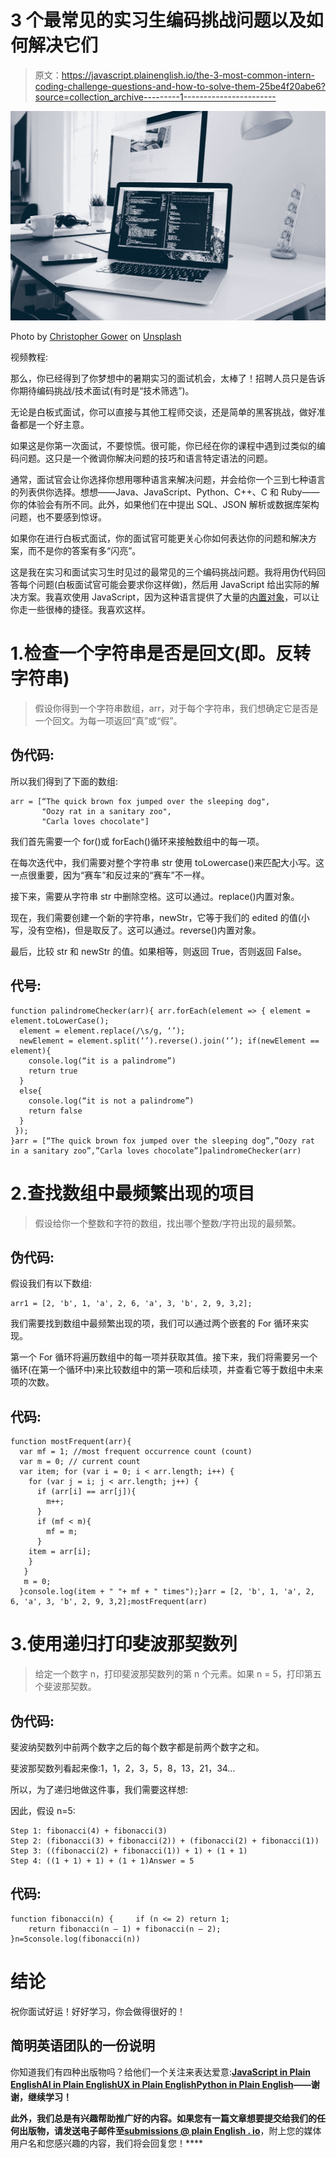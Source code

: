 # 3 个最常见的实习生编码挑战问题以及如何解决它们

> 原文：<https://javascript.plainenglish.io/the-3-most-common-intern-coding-challenge-questions-and-how-to-solve-them-25be4f20abe6?source=collection_archive---------1----------------------->

![](img/19d4b099d4a4d966a130c198bd4d3c22.png)

Photo by [Christopher Gower](https://unsplash.com/@cgower?utm_source=medium&utm_medium=referral) on [Unsplash](https://unsplash.com?utm_source=medium&utm_medium=referral)

视频教程:

那么，你已经得到了你梦想中的暑期实习的面试机会，太棒了！招聘人员只是告诉你期待编码挑战/技术面试(有时是“技术筛选”)。

无论是白板式面试，你可以直接与其他工程师交谈，还是简单的黑客挑战，做好准备都是一个好主意。

如果这是你第一次面试，不要惊慌。很可能，你已经在你的课程中遇到过类似的编码问题。这只是一个微调你解决问题的技巧和语言特定语法的问题。

通常，面试官会让你选择你想用哪种语言来解决问题，并会给你一个三到七种语言的列表供你选择。想想——Java、JavaScript、Python、C++、C 和 Ruby——你的体验会有所不同。此外，如果他们在中提出 SQL、JSON 解析或数据库架构问题，也不要感到惊讶。

如果你在进行白板式面试，你的面试官可能更关心你如何表达你的问题和解决方案，而不是你的答案有多“闪亮”。

这是我在实习和面试实习生时见过的最常见的三个编码挑战问题。我将用伪代码回答每个问题(白板面试官可能会要求你这样做)，然后用 JavaScript 给出实际的解决方案。我喜欢使用 JavaScript，因为这种语言提供了大量的[内置对象](https://developer.mozilla.org/en-US/docs/Web/JavaScript/Reference/Global_Objects)，可以让你走一些很棒的捷径。我喜欢这样。

# 1.检查一个字符串是否是回文(即。反转字符串)

> 假设你得到一个字符串数组，arr，对于每个字符串，我们想确定它是否是一个回文。为每一项返回“真”或“假”。

## 伪代码:

所以我们得到了下面的数组:

```
arr = [“The quick brown fox jumped over the sleeping dog",
       "Oozy rat in a sanitary zoo",
       "Carla loves chocolate"]
```

我们首先需要一个 for()或 forEach()循环来接触数组中的每一项。

在每次迭代中，我们需要对整个字符串 str 使用 toLowercase()来匹配大小写。这一点很重要，因为“赛车”和反过来的“赛车”不一样。

接下来，需要从字符串 str 中删除空格。这可以通过。replace()内置对象。

现在，我们需要创建一个新的字符串，newStr，它等于我们的 edited 的值(小写，没有空格)，但是取反了。这可以通过。reverse()内置对象。

最后，比较 str 和 newStr 的值。如果相等，则返回 True，否则返回 False。

## **代号**:

```
function palindromeChecker(arr){ arr.forEach(element => { element = element.toLowerCase();
  element = element.replace(/\s/g, ‘’);
  newElement = element.split(‘’).reverse().join(‘’); if(newElement == element){
    console.log(“it is a palindrome”)
    return true
  }
  else{
    console.log(“it is not a palindrome”)
    return false
  }
 });
}arr = [“The quick brown fox jumped over the sleeping dog”,”Oozy rat in a sanitary zoo”,”Carla loves chocolate”]palindromeChecker(arr)
```

# 2.查找数组中最频繁出现的项目

> 假设给你一个整数和字符的数组，找出哪个整数/字符出现的最频繁。

## 伪代码:

假设我们有以下数组:

```
arr1 = [2, 'b', 1, 'a', 2, 6, 'a', 3, 'b', 2, 9, 3,2];
```

我们需要找到数组中最频繁出现的项，我们可以通过两个嵌套的 For 循环来实现。

第一个 For 循环将遍历数组中的每一项并获取其值。接下来，我们将需要另一个循环(在第一个循环中)来比较数组中的第一项和后续项，并查看它等于数组中未来项的次数。

## 代码:

```
function mostFrequent(arr){
  var mf = 1; //most frequent occurrence count (count)
  var m = 0; // current count
  var item; for (var i = 0; i < arr.length; i++) {
    for (var j = i; j < arr.length; j++) {
      if (arr[i] == arr[j]){
        m++;
      }
      if (mf < m){
        mf = m;
      }
    item = arr[i];
    }
   }
   m = 0;
  }console.log(item + " "+ mf + " times");}arr = [2, 'b', 1, 'a', 2, 6, 'a', 3, 'b', 2, 9, 3,2];mostFrequent(arr)
```

# 3.使用递归打印斐波那契数列

> 给定一个数字 n，打印斐波那契数列的第 n 个元素。如果 n = 5，打印第五个斐波那契数。

## 伪代码:

斐波纳契数列中前两个数字之后的每个数字都是前两个数字之和。

斐波那契数列看起来像:1，1，2，3，5，8，13，21，34…

所以，为了递归地做这件事，我们需要这样想:

因此，假设 n=5:

```
Step 1: fibonacci(4) + fibonacci(3) 
Step 2: (fibonacci(3) + fibonacci(2)) + (fibonacci(2) + fibonacci(1)) 
Step 3: ((fibonacci(2) + fibonacci(1)) + 1) + (1 + 1) 
Step 4: ((1 + 1) + 1) + (1 + 1)Answer = 5
```

## 代码:

```
function fibonacci(n) {     if (n <= 2) return 1; 
    return fibonacci(n — 1) + fibonacci(n — 2);
}n=5console.log(fibonacci(n))
```

# 结论

祝你面试好运！好好学习，你会做得很好的！

## **简明英语团队的一份说明**

你知道我们有四种出版物吗？给他们一个关注来表达爱意:[**JavaScript in Plain English**](https://medium.com/javascript-in-plain-english)[**AI in Plain English**](https://medium.com/ai-in-plain-english)[**UX in Plain English**](https://medium.com/ux-in-plain-english)[**Python in Plain English**](https://medium.com/python-in-plain-english)**——谢谢，继续学习！**

**此外，我们总是有兴趣帮助推广好的内容。如果您有一篇文章想要提交给我们的任何出版物，请发送电子邮件至[**submissions @ plain English . io**](mailto:submissions@plainenglish.io)**，附上您的媒体用户名和您感兴趣的内容，我们将会回复您！****
